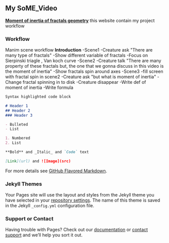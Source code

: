 ## My SoME_Video

**[Moment of inertia of fractals geometry](https://github.com/thanniti/SoME_Video)**
this website contain my project workflow

### Workflow

Manim scene workflow
**Introduction**
  -Scene1
   -Creature ask "There are many type of fractals"
    -Show different variable of fractals
    -Focus on Sierpinski triagle , Van koch curve
  -Scene2
    -Creature talk "There are many property of these fractals 
    but, the one that we gonna discuss in this video is the moment of inertia"
    -Show fractals spin around axes
  -Scene3
    -fill screen with fractal spin in scene2
    -Creature ask "but what is moment of inertia"
    -Change fractal spinning in to disk
    -Creature disappear
    -Write def of moment of inertia
    -Write formula
    


```markdown
Syntax highlighted code block

# Header 1
## Header 2
### Header 3

- Bulleted
- List

1. Numbered
2. List

**Bold** and _Italic_ and `Code` text

[Link](url) and ![Image](src)
```

For more details see [GitHub Flavored Markdown](https://guides.github.com/features/mastering-markdown/).

### Jekyll Themes

Your Pages site will use the layout and styles from the Jekyll theme you have selected in your [repository settings](https://github.com/thanniti/SoME_Video/settings/pages). The name of this theme is saved in the Jekyll `_config.yml` configuration file.

### Support or Contact

Having trouble with Pages? Check out our [documentation](https://docs.github.com/categories/github-pages-basics/) or [contact support](https://support.github.com/contact) and we’ll help you sort it out.
